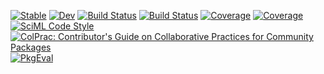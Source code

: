 [![Stable](https://img.shields.io/badge/docs-stable-blue.svg)](https://AcubeSAT.github.io/adcs-simulation-julia/stable/)
[![Dev](https://img.shields.io/badge/docs-dev-blue.svg)](https://AcubeSAT.github.io/adcs-simulation-julia/dev/)
[![Build Status](https://github.com/AcubeSAT/adcs-simulation-julia/actions/workflows/CI.yml/badge.svg?branch=main)](https://github.com/AcubeSAT/adcs-simulation-julia/actions/workflows/CI.yml?query=branch%3Amain)
[![Build Status](https://github.com/AcubeSAT/adcs-simulation-julia/badges/main/pipeline.svg)](https://github.com/AcubeSAT/adcs-simulation-julia/pipelines)
[![Coverage](https://github.com/AcubeSAT/adcs-simulation-julia/badges/main/coverage.svg)](https://github.com/AcubeSAT/adcs-simulation-julia/commits/main)
[![Coverage](https://codecov.io/gh/AcubeSAT/adcs-simulation-julia/branch/main/graph/badge.svg)](https://codecov.io/gh/AcubeSAT/adcs-simulation-julia)
[![SciML Code Style](https://img.shields.io/static/v1?label=code%20style&message=SciML&color=9558b2&labelColor=389826)](https://github.com/SciML/SciMLStyle)
[![ColPrac: Contributor's Guide on Collaborative Practices for Community Packages](https://img.shields.io/badge/ColPrac-Contributor's%20Guide-blueviolet)](https://github.com/SciML/ColPrac)
[![PkgEval](https://JuliaCI.github.io/NanosoldierReports/pkgeval_badges/A/adcs-simulation-julia.svg)](https://JuliaCI.github.io/NanosoldierReports/pkgeval_badges/A/adcs-simulation-julia.html)
